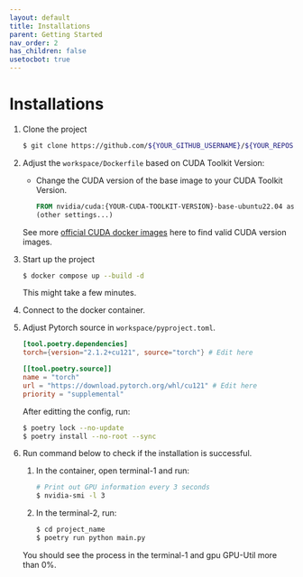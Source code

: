```yaml
---
layout: default
title: Installations
parent: Getting Started
nav_order: 2
has_children: false
usetocbot: true
---
```


# Installations

1. Clone the project

    ```bash
    $ git clone https://github.com/${YOUR_GITHUB_USERNAME}/${YOUR_REPOSITORY_NAME}.git
    ```
2. Adjust the `workspace/Dockerfile` based on CUDA Toolkit Version:

    - Change the CUDA version of the base image to your CUDA Toolkit Version. 

        ```Dockerfile
        FROM nvidia/cuda:{YOUR-CUDA-TOOLKIT-VERSION}-base-ubuntu22.04 as base    
        (other settings...)
        ```
    
    See more [official CUDA docker images](https://hub.docker.com/r/nvidia/cuda/tags) here to find valid CUDA version images.

3. Start up the project

    ```bash
    $ docker compose up --build -d
    ```

    This might take a few minutes.

4. Connect to the docker container.

5. Adjust Pytorch source in `workspace/pyproject.toml`.
    
    ```toml
    [tool.poetry.dependencies]
    torch={version="2.1.2+cu121", source="torch"} # Edit here

    [[tool.poetry.source]]
    name = "torch"
    url = "https://download.pytorch.org/whl/cu121" # Edit here
    priority = "supplemental"
    ```

    After editting the config, run:
    
    ```bash
    $ poetry lock --no-update
    $ poetry install --no-root --sync
    ```

5. Run command below to check if the installation is successful.

    1. In the container, open terminal-1 and run:
    
        ```bash
        # Print out GPU information every 3 seconds
        $ nvidia-smi -l 3
        ```
    
    2. In the terminal-2, run:
        ```bash
        $ cd project_name
        $ poetry run python main.py
        ```
    
    You should see the process in the terminal-1 and gpu GPU-Util more than 0%. 
